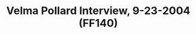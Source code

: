 ---
layout: manifest
title: Velma Pollard Interview, 9-23-2004 (FF140)
manifest_name: velma-pollard-interview-9-23-2004-ff140-

---